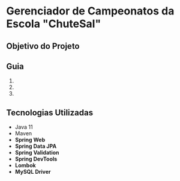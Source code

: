 <h1> Gerenciador de Campeonatos da Escola "ChuteSal" </h1>
<p> </p>

<h2> Objetivo do Projeto </h2>
<p> </p>

<h2> Guia </h2>

<ol>
    <li> </li>
    <li> </li>
    <li> </li>
</ol>

<h2> Tecnologias Utilizadas </h2>

<ul>
    <li>Java 11</li>
    <li>Maven</li>
    <li><strong>Spring Web</strong></li>
    <li><strong>Spring Data JPA</strong></li>
    <li><strong>Spring Validation</strong></li>
    <li><strong>Spring DevTools</strong></li>
    <li><strong>Lombok</strong></li>
    <li><strong>MySQL Driver</strong></li>
</ul>
